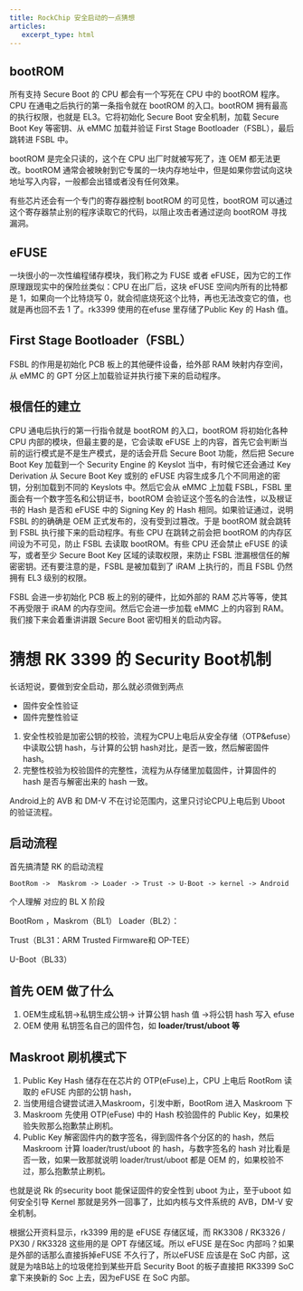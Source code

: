 ```yaml
---
title: RockChip 安全启动的一点猜想
articles:
   excerpt_type: html
---
```


## **bootROM**

所有支持 Secure Boot 的 CPU 都会有一个写死在 CPU 中的 bootROM 程序。CPU 在通电之后执行的第一条指令就在 bootROM 的入口。bootROM 拥有最高的执行权限，也就是 EL3。它将初始化 Secure Boot 安全机制，加载 Secure Boot Key 等密钥、从 eMMC 加载并验证 First Stage Bootloader（FSBL），最后跳转进 FSBL 中。

bootROM 是完全只读的，这个在 CPU 出厂时就被写死了，连 OEM 都无法更改。bootROM 通常会被映射到它专属的一块内存地址中，但是如果你尝试向这块地址写入内容，一般都会出错或者没有任何效果。

有些芯片还会有一个专门的寄存器控制 bootROM 的可见性，bootROM 可以通过这个寄存器禁止别的程序读取它的代码，以阻止攻击者通过逆向 bootROM 寻找漏洞。

<!--more-->
## **eFUSE**

一块很小的一次性编程储存模块，我们称之为 FUSE 或者 eFUSE，因为它的工作原理跟现实中的保险丝类似：CPU 在出厂后，这块 eFUSE 空间内所有的比特都是 1，如果向一个比特烧写 0，就会彻底烧死这个比特，再也无法改变它的值，也就是再也回不去 1 了。rk3399 使用的在efuse 里存储了Public Key 的 Hash 值。

## **First Stage Bootloader（FSBL）**

FSBL 的作用是初始化 PCB 板上的其他硬件设备，给外部 RAM 映射内存空间，从 eMMC 的 GPT 分区上加载验证并执行接下来的启动程序。

## **根信任的建立**

CPU 通电后执行的第一行指令就是 bootROM 的入口，bootROM 将初始化各种 CPU 内部的模块，但最主要的是，它会读取 eFUSE 上的内容，首先它会判断当前的运行模式是不是生产模式，是的话会开启 Secure Boot 功能，然后把 Secure Boot Key 加载到一个 Security Engine 的 Keyslot 当中，有时候它还会通过 Key Derivation 从 Secure Boot Key 或别的 eFUSE 内容生成多几个不同用途的密钥，分别加载到不同的 Keyslots 中。然后它会从 eMMC 上加载 FSBL，FSBL 里面会有一个数字签名和公钥证书，bootROM 会验证这个签名的合法性，以及根证书的 Hash 是否和 eFUSE 中的 Signing Key 的 Hash 相同。如果验证通过，说明 FSBL 的的确确是 OEM 正式发布的，没有受到过篡改。于是 bootROM 就会跳转到 FSBL 执行接下来的启动程序。有些 CPU 在跳转之前会把 bootROM 的内存区间设为不可见，防止 FSBL 去读取 bootROM。有些 CPU 还会禁止 eFUSE 的读写，或者至少 Secure Boot Key 区域的读取权限，来防止 FSBL 泄漏根信任的解密密钥。还有要注意的是，FSBL 是被加载到了 iRAM 上执行的，而且 FSBL 仍然拥有 EL3 级别的权限。

FSBL 会进一步初始化 PCB 板上的别的硬件，比如外部的 RAM 芯片等等，使其不再受限于 iRAM 的内存空间。然后它会进一步加载 eMMC 上的内容到 RAM。我们接下来会着重讲讲跟 Secure Boot 密切相关的启动内容。

# 猜想 RK 3399 的 Security Boot机制

长话短说，要做到安全启动，那么就必须做到两点

- 固件安全性验证
- 固件完整性验证
1. 安全性校验是加密公钥的校验，流程为CPU上电后从安全存储（OTP&efuse）中读取公钥 hash，与计算的公钥 hash对比，是否一致，然后解密固件 hash。
2. 完整性校验为校验固件的完整性，流程为从存储里加载固件，计算固件的 hash 是否与解密出来的 hash 一致。

Android上的 AVB 和 DM-V 不在讨论范围内，这里只讨论CPU上电后到 Uboot 的验证流程。

## 启动流程

首先搞清楚 RK 的启动流程

`BootRom ->  Maskrom ‐> Loader ‐> Trust ‐> U‐Boot ‐> kernel ‐> Android`

个人理解 对应的 BL X 阶段

BootRom ，Maskrom（BL1）
Loader（BL2）：

Trust（BL31：ARM Trusted Firmware和 OP-TEE）

U-Boot（BL33）

## 首先 OEM 做了什么

1. OEM生成私钥→私钥生成公钥→ 计算公钥 hash 值 →将公钥 hash 写入 efuse
2. OEM 使用 私钥签名自己的固件包，如 **loader/trust/uboot 等**

## Maskroot 刷机模式下

1. Public Key Hash 储存在在芯片的 OTP(eFuse)上，CPU 上电后 RootRom 读取的 eFUSE 内部的公钥 hash，
2. 当使用组合键尝试进入Maskroom，引发中断，BootRom 进入 Maskroom 下
3. Maskroom 先使用 OTP(eFuse) 中的 Hash 校验固件的 Public Key，如果校验失败那么抱歉禁止刷机。
4. Public Key 解密固件内的数字签名，得到固件各个分区的的 hash，然后 Maskroom 计算  loader/trust/uboot  的 hash，与数字签名的 hash 对比看是否一致，如果一致那就说明 loader/trust/uboot 都是 OEM 的，如果校验不过，那么抱歉禁止刷机。

也就是说 Rk 的security boot 能保证固件的安全性到 uboot 为止，至于uboot 如何安全引导 Kernel 那就是另外一回事了，比如内核与文件系统的 AVB，DM-V 安全机制。

根据公开资料显示，rk3399 用的是 eFUSE 存储区域，而 RK3308 / RK3326 / PX30 / RK3328 这些用的是 OPT 存储区域。所以 eFUSE 是在Soc 内部吗？如果是外部的话那么直接拆掉eFUSE 不久行了，所以eFUSE 应该是在 SoC 内部，这就是为啥B站上的垃圾佬捡到某些开启 Security Boot 的板子直接把 RK3399 SoC 拿下来换新的 Soc 上去，因为eFUSE 在 SoC 内部。


